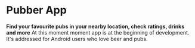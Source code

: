 Pubber App
==================
**Find your favourite pubs in your nearby location, check ratings, drinks and more**
At this moment moment app is at the beginning of development. It's addressed for Android users who love beer and pubs.